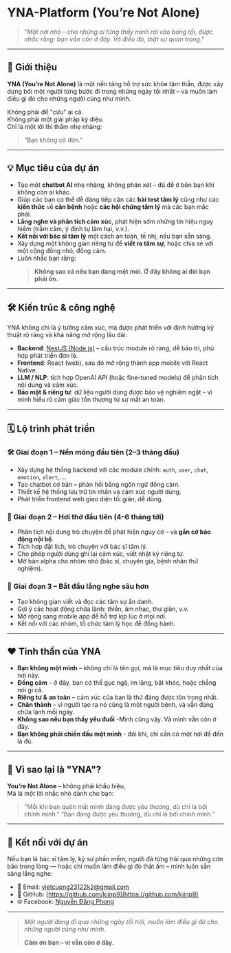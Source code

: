 # YNA-Platform (You’re Not Alone)

> *"Một nơi nhỏ – cho những ai từng thấy mình rơi vào bóng tối, được nhắc rằng: bạn vẫn còn ở đây. Và điều đó, thật sự quan trọng."*

---

## 🌿 Giới thiệu

**YNA (You’re Not Alone)** là một nền tảng hỗ trợ sức khỏe tâm thần, được xây dựng bởi một người từng bước đi trong những ngày tối nhất – và muốn làm điều gì đó cho những người cũng như mình.

Không phải để "cứu" ai cả.  
Không phải một giải pháp kỳ diệu.  
Chỉ là một lời thì thầm nhẹ nhàng:  
> “Bạn không cô đơn.”

---

## 💡 Mục tiêu của dự án

- Tạo một **chatbot AI** nhẹ nhàng, không phán xét – đủ để ở bên bạn khi không còn ai khác.
- Giúp các bạn có thể dễ dàng tiếp cận các **bài test tâm lý** cũng như các **kiến thức** về **căn bệnh** hoặc **các hội chứng tâm lý** mà các bạn mắc phải.
- **Lắng nghe và phân tích cảm xúc**, phát hiện sớm những tín hiệu nguy hiểm (trầm cảm, ý định tự làm hại, v.v.).
- **Kết nối với bác sĩ tâm lý** một cách an toàn, tế nhị, nếu bạn sẵn sàng.
- Xây dựng một không gian riêng tư để **viết ra tâm sự**, hoặc chia sẻ với một cộng đồng nhỏ, đồng cảm.
- Luôn nhắc bạn rằng:  
  > **Không sao cả nếu bạn đang mệt mỏi. Ở đây không ai đòi bạn phải ổn.**

---

## 🛠 Kiến trúc & công nghệ

YNA không chỉ là ý tưởng cảm xúc, mà được phát triển với định hướng kỹ thuật rõ ràng và khả năng mở rộng lâu dài:

- **Backend**: [NestJS (Node.js)](https://nestjs.com/) – cấu trúc module rõ ràng, dễ bảo trì, phù hợp phát triển đơn lẻ.
- **Frontend**: React (web), sau đó mở rộng thành app mobile với React Native.
- **LLM / NLP**: tích hợp OpenAI API (hoặc fine-tuned models) để phân tích nội dung và cảm xúc.
- **Bảo mật & riêng tư**: dữ liệu người dùng được bảo vệ nghiêm ngặt – vì mình hiểu rõ cảm giác tổn thương từ sự mất an toàn.

---

## 🗓 Lộ trình phát triển

### 🛠 Giai đoạn 1 – Nền móng đầu tiên (2–3 tháng đầu)
- Xây dựng hệ thống backend với các module chính: `auth`, `user`, `chat`, `emotion`, `alert`,....
- Tạo chatbot cơ bản – phản hồi bằng ngôn ngữ đồng cảm.
- Thiết kế hệ thống lưu trữ tin nhắn và cảm xúc người dùng.
- Phát triển frontend web giao diện tối giản, dễ dùng.

### 🌱 Giai đoạn 2 – Hơi thở đầu tiên (4–6 tháng tới)
- Phân tích nội dung trò chuyện để phát hiện nguy cơ – và **gắn cờ báo động nội bộ**.
- Tích hợp đặt lịch, trò chuyện với bác sĩ tâm lý.
- Cho phép người dùng ghi lại cảm xúc, viết nhật ký riêng tư.
- Mở bản alpha cho nhóm nhỏ (bác sĩ, chuyên gia, bệnh nhân thử nghiệm).

### 💬 Giai đoạn 3 – Bắt đầu lắng nghe sâu hơn
- Tạo không gian viết và đọc các tâm sự ẩn danh.
- Gợi ý các hoạt động chữa lành: thiền, âm nhạc, thư giãn, v.v.
- Mở rộng sang mobile app để hỗ trợ kịp lúc ở mọi nơi.
- Kết nối với các nhóm, tổ chức tâm lý học để đồng hành.

---

## ❤️ Tinh thần của YNA

- **Bạn không một mình** – không chỉ là tên gọi, mà là mục tiêu duy nhất của nơi này.
- **Đồng cảm** – ở đây, bạn có thể gục ngã, im lặng, bật khóc, hoặc chẳng nói gì cả.
- **Riêng tư & an toàn** – cảm xúc của bạn là thứ đáng được tôn trọng nhất.
- **Chân thành** – vì người tạo ra nó cũng là một người bệnh, và vẫn đang chữa lành mỗi ngày.
- **Không sao nếu bạn thấy yếu đuối** -Mình cũng vậy. Và mình vẫn còn ở đây.
- **Bạn không phải chiến đấu một mình** - đôi khi, chỉ cần có một nơi để đến là đủ.
---

## 🌈 Vì sao lại là "YNA"?

**You’re Not Alone** – không phải khẩu hiệu,  
Mà là một lời nhắc nhỏ dành cho bạn: 
> "Mỗi khi bạn quên mất mình đáng được yêu thương, dù chỉ là bởi chính mình."
> “Bạn đáng được yêu thương, dù chỉ là bởi chính mình.”
---

## 💌 Kết nối với dự án

Nếu bạn là bác sĩ tâm lý, kỹ sư phần mềm, người đã từng trải qua những cơn bão trong lòng — hoặc chỉ muốn làm điều gì đó thật ấm – mình luôn sẵn sàng lắng nghe:

- 📧 Email: [vietcuong23122k2@gmail.com](mailto:vietcuong23122k2@gmail.com)  
- 🐙 GitHub: [https://github.com/kiinp9](https://github.com/kiinp9)
- 🌐 Facebook: [Nguyễn Đăng Phong](https://www.facebook.com/nguyen.ang.phong.539341/?locale=vi_VN)

---

> *Một người đang đi qua những ngày tối trời, muốn làm điều gì đó cho những người cũng như mình.*  
>  
> **Cảm ơn bạn – vì vẫn còn ở đây.**
